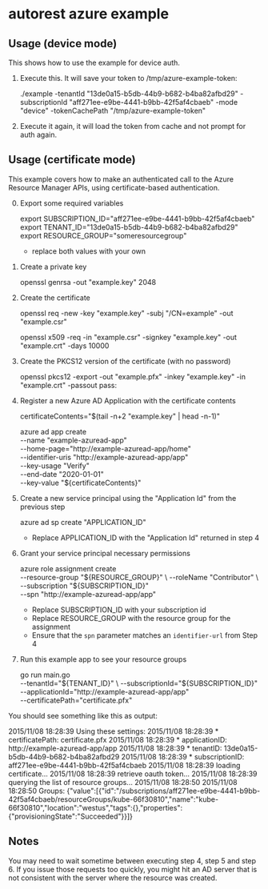 # autorest azure example

## Usage (device mode)

This shows how to use the example for device auth.

1. Execute this. It will save your token to /tmp/azure-example-token:

    
    ./example -tenantId "13de0a15-b5db-44b9-b682-b4ba82afbd29" -subscriptionId "aff271ee-e9be-4441-b9bb-42f5af4cbaeb" -mode "device" -tokenCachePath "/tmp/azure-example-token"
    

2. Execute it again, it will load the token from cache and not prompt for auth again.

## Usage (certificate mode)

This example covers how to make an authenticated call to the Azure Resource Manager APIs, using certificate-based authentication.

0. Export some required variables

    
    export SUBSCRIPTION_ID="aff271ee-e9be-4441-b9bb-42f5af4cbaeb"
    export TENANT_ID="13de0a15-b5db-44b9-b682-b4ba82afbd29"
    export RESOURCE_GROUP="someresourcegroup"
    

    * replace both values with your own

1. Create a private key

    
    openssl genrsa -out "example.key" 2048
    



2. Create the certificate

    
    openssl req -new -key "example.key" -subj "/CN=example" -out "example.csr"

    openssl x509 -req -in "example.csr" -signkey "example.key" -out "example.crt" -days 10000
    



3. Create the PKCS12 version of the certificate (with no password)

    
    openssl pkcs12 -export -out "example.pfx" -inkey "example.key" -in "example.crt" -passout pass:
    



4. Register a new Azure AD Application with the certificate contents

    
    certificateContents="$(tail -n+2 "example.key" | head -n-1)"
   
    azure ad app create \
        --name "example-azuread-app" \
        --home-page="http://example-azuread-app/home" \
        --identifier-uris "http://example-azuread-app/app" \
        --key-usage "Verify" \
        --end-date "2020-01-01" \
        --key-value "${certificateContents}"
    



5. Create a new service principal using the "Application Id" from the previous step

    
    azure ad sp create "APPLICATION_ID"
    

    * Replace APPLICATION_ID with the "Application Id" returned in step 4



6. Grant your service principal necessary permissions

    
    azure role assignment create \
        --resource-group "${RESOURCE_GROUP}" \
        --roleName "Contributor" \
        --subscription "${SUBSCRIPTION_ID}" \
        --spn "http://example-azuread-app/app"
    

    * Replace SUBSCRIPTION_ID with your subscription id
    * Replace RESOURCE_GROUP with the resource group for the assignment
    * Ensure that the `spn` parameter matches an `identifier-url` from Step 4



7. Run this example app to see your resource groups

    
    go run main.go \
        --tenantId="${TENANT_ID}" \
        --subscriptionId="${SUBSCRIPTION_ID}" \
        --applicationId="http://example-azuread-app/app" \
        --certificatePath="certificate.pfx"
    


You should see something like this as output:


2015/11/08 18:28:39 Using these settings:
2015/11/08 18:28:39 * certificatePath: certificate.pfx
2015/11/08 18:28:39 * applicationID: http://example-azuread-app/app
2015/11/08 18:28:39 * tenantID: 13de0a15-b5db-44b9-b682-b4ba82afbd29
2015/11/08 18:28:39 * subscriptionID: aff271ee-e9be-4441-b9bb-42f5af4cbaeb
2015/11/08 18:28:39 loading certificate... 
2015/11/08 18:28:39 retrieve oauth token... 
2015/11/08 18:28:39 querying the list of resource groups... 
2015/11/08 18:28:50 
2015/11/08 18:28:50 Groups: {"value":[{"id":"/subscriptions/aff271ee-e9be-4441-b9bb-42f5af4cbaeb/resourceGroups/kube-66f30810","name":"kube-66f30810","location":"westus","tags":{},"properties":{"provisioningState":"Succeeded"}}]}




## Notes

You may need to wait sometime between executing step 4, step 5 and step 6. If you issue those requests too quickly, you might hit an AD server that is not consistent with the server where the resource was created.
